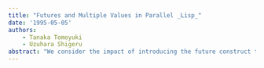 ```yaml
---
title: "Futures and Multiple Values in Parallel _Lisp_"
date: '1995-05-05'
authors: 
    - Tanaka Tomoyuki
    - Uzuhara Shigeru
abstract: "We consider the impact of introducing the future construct to the multiple value facility in Lisp (Common Lisp and Scheme). A natural way to accommodate this problem is by modifying the implementation of futures so that one future object returns (or resolves to) multiple values instead of one. We first show how a such straightforward modification fails to maintain the crucial characteristic of futures, namely that inserting futures in a functional program does not alter the the result of the computation. A straightforward modification may result in wrong number of values. We then present two methods which we call the mv-context method and the mv-p flag method to overcome this problem. Both of these methods have been tested in TOP-1 Common Lisp, an implementation of a parallel Common Lisp on the TOP-1 multiprocessor workstation. To our knowledge, this problem has never been analyzed nor solved in an implementation of parallel Lisp. We also present the technique of future chain elimination which avoids creation of unnecessary futures and processes at run-time, which was inspired by this solution."
---
```


